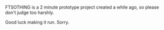 FTSOTHING is a 2 minute prototype project created a while ago, so please don't judge too harshly.

Good luck making it run. Sorry.
